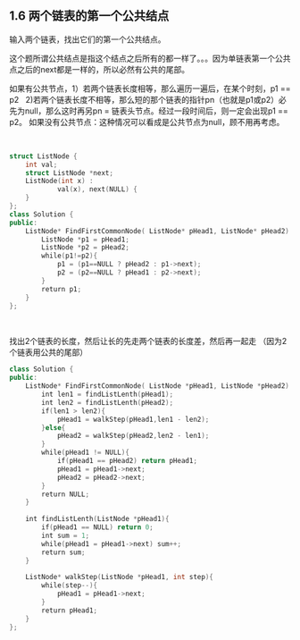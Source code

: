 ## 1.6 两个链表的第一个公共结点

输入两个链表，找出它们的第一个公共结点。

这个题所谓公共结点是指这个结点之后所有的都一样了。。。因为单链表第一个公共点之后的next都是一样的，所以必然有公共的尾部。

如果有公共节点，1）若两个链表长度相等，那么遍历一遍后，在某个时刻，p1 == p2
                2)若两个链表长度不相等，那么短的那个链表的指针pn（也就是p1或p2）必先为null，那么这时再另pn = 链表头节点。经过一段时间后，则一定会出现p1 == p2。
如果没有公共节点：这种情况可以看成是公共节点为null，顾不用再考虑。

<br>

```cpp
struct ListNode {
	int val;
	struct ListNode *next;
	ListNode(int x) :
			val(x), next(NULL) {
	}
};
class Solution {
public:
    ListNode* FindFirstCommonNode( ListNode* pHead1, ListNode* pHead2) {
        ListNode *p1 = pHead1;
        ListNode *p2 = pHead2;
        while(p1!=p2){
            p1 = (p1==NULL ? pHead2 : p1->next);
            p2 = (p2==NULL ? pHead1 : p2->next);
        }
        return p1;
    }
};
```

<br>

找出2个链表的长度，然后让长的先走两个链表的长度差，然后再一起走
（因为2个链表用公共的尾部）

```cpp
class Solution {
public:
    ListNode* FindFirstCommonNode( ListNode *pHead1, ListNode *pHead2) {
        int len1 = findListLenth(pHead1);
        int len2 = findListLenth(pHead2);
        if(len1 > len2){
            pHead1 = walkStep(pHead1,len1 - len2);
        }else{
            pHead2 = walkStep(pHead2,len2 - len1);
        }
        while(pHead1 != NULL){
            if(pHead1 == pHead2) return pHead1;
            pHead1 = pHead1->next;
            pHead2 = pHead2->next;
        }
        return NULL;
    }
     
    int findListLenth(ListNode *pHead1){
        if(pHead1 == NULL) return 0;
        int sum = 1;
        while(pHead1 = pHead1->next) sum++;
        return sum;
    }
     
    ListNode* walkStep(ListNode *pHead1, int step){
        while(step--){
            pHead1 = pHead1->next;
        }
        return pHead1;
    }
};
```